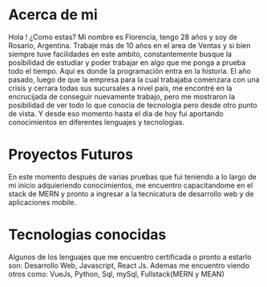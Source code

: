 # Acerca de mi
Hola ! ¿Como estas? Mi nombre es Florencia, tengo 28 años y soy de Rosario, Argentina.
Trabaje más de 10 años en el area de Ventas y si bien siempre tuve facilidades en este ambito, constantemente busque la posibilidad de estudiar  y poder trabajar en algo que me ponga a prueba todo el tiempo. Aqui es donde la programación entra en la historia.
El año pasado, luego de que la empresa para la cual trabajaba comenzara con una crisis y cerrara todas sus sucursales a nivel país, me encontré en la encrucijada de conseguir nuevamente trabajo, pero me mostraron la posibilidad de ver todo lo que conocia de tecnologia pero desde otro punto de vista. Y desde eso momento hasta el dia de hoy fui aportando conocimientos en diferentes lenguajes y tecnologias.

# Proyectos Futuros
En este momento después de varias pruebas que fui teniendo a lo largo de mi inicio adquieriendo conocimientos, me encuentro capacitandome en el stack de MERN y pronto a ingresar a la tecnicatura de desarrollo web y de aplicaciones mobile.

# Tecnologias conocidas
Algunos de los lenguajes que me encuentro certificada o pronto a estarlo son: Desarrollo Web, Javascript, React Js.
Ademas me encuentro viendo otros como: VueJs, Python, Sql, mySql, Fullstack(MERN y MEAN)

